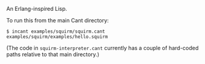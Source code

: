 An Erlang-inspired Lisp.

To run this from the main Cant directory:

`$ incant examples/squirm/squirm.cant examples/squirm/examples/hello.squirm`

(The code in `squirm-interpreter.cant` currently has a couple of
hard-coded paths relative to that main directory.)
